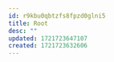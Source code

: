 ```yaml
---
id: r9kbu0qbtzfs8fpzd0glni5
title: Root
desc: ""
updated: 1721723647107
created: 1721723632606
---
```

